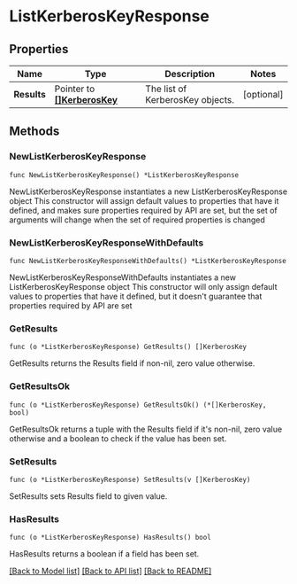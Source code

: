 # ListKerberosKeyResponse

## Properties

Name | Type | Description | Notes
------------ | ------------- | ------------- | -------------
**Results** | Pointer to [**[]KerberosKey**](KerberosKey.md) | The list of KerberosKey objects. | [optional] 

## Methods

### NewListKerberosKeyResponse

`func NewListKerberosKeyResponse() *ListKerberosKeyResponse`

NewListKerberosKeyResponse instantiates a new ListKerberosKeyResponse object
This constructor will assign default values to properties that have it defined,
and makes sure properties required by API are set, but the set of arguments
will change when the set of required properties is changed

### NewListKerberosKeyResponseWithDefaults

`func NewListKerberosKeyResponseWithDefaults() *ListKerberosKeyResponse`

NewListKerberosKeyResponseWithDefaults instantiates a new ListKerberosKeyResponse object
This constructor will only assign default values to properties that have it defined,
but it doesn't guarantee that properties required by API are set

### GetResults

`func (o *ListKerberosKeyResponse) GetResults() []KerberosKey`

GetResults returns the Results field if non-nil, zero value otherwise.

### GetResultsOk

`func (o *ListKerberosKeyResponse) GetResultsOk() (*[]KerberosKey, bool)`

GetResultsOk returns a tuple with the Results field if it's non-nil, zero value otherwise
and a boolean to check if the value has been set.

### SetResults

`func (o *ListKerberosKeyResponse) SetResults(v []KerberosKey)`

SetResults sets Results field to given value.

### HasResults

`func (o *ListKerberosKeyResponse) HasResults() bool`

HasResults returns a boolean if a field has been set.


[[Back to Model list]](../README.md#documentation-for-models) [[Back to API list]](../README.md#documentation-for-api-endpoints) [[Back to README]](../README.md)


